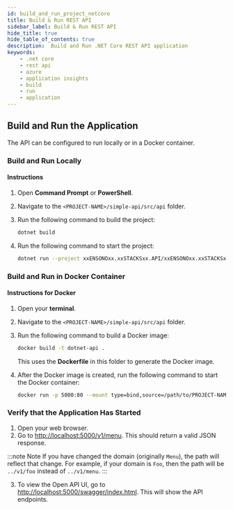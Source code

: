 ```yaml
---
id: build_and_run_project_netcore
title: Build & Run REST API
sidebar_label: Build & Run REST API
hide_title: true
hide_table_of_contents: true
description:  Build and Run .NET Core REST API application
keywords:
    - .net core
    - rest api
    - azure
    - application insights
    - build
    - run
    - application
---
```


## Build and Run the Application

The API can be configured to run locally or in a Docker container.

### Build and Run Locally

#### Instructions

1. Open **Command Prompt** or **PowerShell**.
2. Navigate to the `<PROJECT-NAME>/simple-api/src/api` folder.
3. Run the following command to build the project:

    ```bash
    dotnet build
    ```

4. Run the following command to start the project:

    ```bash
    dotnet run --project xxENSONOxx.xxSTACKSxx.API/xxENSONOxx.xxSTACKSxx.API.csproj
    ```


### Build and Run in Docker Container

#### Instructions for Docker

1. Open your **terminal**.
2. Navigate to the `<PROJECT-NAME>/simple-api/src/api` folder.
3. Run the following command to build a Docker image:

    ```bash
    docker build -t dotnet-api .
    ```

   This uses the **Dockerfile** in this folder to generate the Docker image.

4. After the Docker image is created, run the following command to start the Docker container:

    ```bash
    docker run -p 5000:80 --mount type=bind,source=/path/to/PROJECT-NAME/simple-api/src/api/xxENSONOxx.xxSTACKSxx.API/appsettings.json,target=/app/config/appsettings.json
    ```

### Verify that the Application Has Started

1. Open your web browser.
2. Go to [http://localhost:5000/v1/menu](http://localhost:5000/v1/menu). This should return a valid JSON response.

:::note Note
If you have changed the domain (originally `Menu`), the path will reflect that change. For example, if your domain is `Foo`, then the path will be `../v1/foo` instead of `../v1/menu`.
:::

3. To view the Open API UI, go to [http://localhost:5000/swagger/index.html](http://localhost:5000/swagger/index.html). This will show the API endpoints.